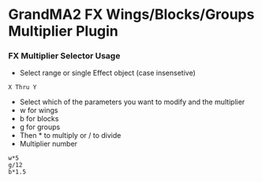 # GrandMA2 FX Wings/Blocks/Groups Multiplier Plugin
### FX Multiplier Selector Usage
- Select range or single Effect object (case insensetive) 
```
X Thru Y
```
- Select which of the parameters you want to modify and the multiplier
 - w for wings
 - b for blocks
 - g for groups
- Then * to multiply or / to divide
- Multiplier number
```
w*5
g/12
b*1.5
```